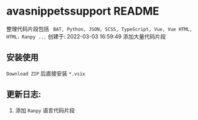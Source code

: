 # avasnippetssupport README

整理代码片段包括 ` BAT, Python, JSON, SCSS, TypeScript, Vue, Vue HTML, HTML，Ranpy ...`
创建于: 2022-03-03 16:59:49
添加大量代码片段

## 安装使用

`Download ZIP` 后直接安装 `*.vsix`

## 更新日志:

1. 添加 `Ranpy` 语言代码片段

